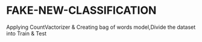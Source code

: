 # FAKE-NEW-CLASSIFICATION
Applying CountVactorizer &amp; Creating bag of words model,Divide the dataset into Train &amp; Test
